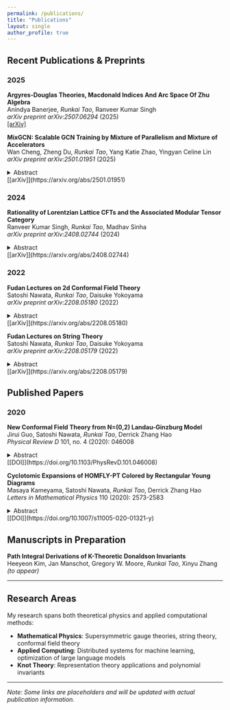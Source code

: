 ```yaml
---
permalink: /publications/
title: "Publications"
layout: single
author_profile: true
---
```


## Recent Publications & Preprints

### 2025

**Argyres-Douglas Theories, Macdonald Indices And Arc Space Of Zhu Algebra**  
Anindya Banerjee, *Runkai Tao*, Ranveer Kumar Singh  
*arXiv preprint arXiv:2507.06294* (2025)  
[[arXiv]](https://arxiv.org/abs/2507.06294)

**MixGCN: Scalable GCN Training by Mixture of Parallelism and Mixture of Accelerators**  
Wan Cheng, Zheng Du, *Runkai Tao*, Yang Katie Zhao, Yingyan Celine Lin  
*arXiv preprint arXiv:2501.01951* (2025)  
<details>
<summary>Abstract</summary>
We present MixGCN, a scalable approach for training Graph Convolutional Networks using a mixture of parallelism strategies and accelerators. Our method significantly improves training efficiency while maintaining model accuracy.
</details>
[[arXiv]](https://arxiv.org/abs/2501.01951)

### 2024

**Rationality of Lorentzian Lattice CFTs and the Associated Modular Tensor Category**  
Ranveer Kumar Singh, *Runkai Tao*, Madhav Sinha  
*arXiv preprint arXiv:2408.02744* (2024)  
<details>
<summary>Abstract</summary>
We investigate the rationality properties of Lorentzian lattice conformal field theories and characterize their associated modular tensor categories. Our results provide new insights into the structure of these theories.
</details>
[[arXiv]](https://arxiv.org/abs/2408.02744)

### 2022

**Fudan Lectures on 2d Conformal Field Theory**  
Satoshi Nawata, *Runkai Tao*, Daisuke Yokoyama  
*arXiv preprint arXiv:2208.05180* (2022)  
<details>
<summary>Abstract</summary>
Comprehensive lecture notes covering the fundamentals of two-dimensional conformal field theory, including symmetries, correlation functions, and applications to string theory.
</details>
[[arXiv]](https://arxiv.org/abs/2208.05180)

**Fudan Lectures on String Theory**  
Satoshi Nawata, *Runkai Tao*, Daisuke Yokoyama  
*arXiv preprint arXiv:2208.05179* (2022)  
<details>
<summary>Abstract</summary>
Detailed lecture notes on string theory fundamentals, covering the bosonic string, superstring theory, and connections to conformal field theory.
</details>
[[arXiv]](https://arxiv.org/abs/2208.05179)

## Published Papers

### 2020

**New Conformal Field Theory from N=(0,2) Landau-Ginzburg Model**  
Jirui Guo, Satoshi Nawata, *Runkai Tao*, Derrick Zhang Hao  
*Physical Review D* 101, no. 4 (2020): 046008  
<details>
<summary>Abstract</summary>
We construct new conformal field theories arising from N=(0,2) Landau-Ginzburg models and study their properties, including their spectrum and correlation functions.
</details>
[[DOI]](https://doi.org/10.1103/PhysRevD.101.046008)

**Cyclotomic Expansions of HOMFLY-PT Colored by Rectangular Young Diagrams**  
Masaya Kameyama, Satoshi Nawata, *Runkai Tao*, Derrick Zhang Hao  
*Letters in Mathematical Physics* 110 (2020): 2573-2583  
<details>
<summary>Abstract</summary>
We study cyclotomic expansions of HOMFLY-PT polynomials colored by rectangular Young diagrams and establish new relationships in knot theory and representation theory.
</details>
[[DOI]](https://doi.org/10.1007/s11005-020-01321-y)

## Manuscripts in Preparation

**Path Integral Derivations of K-Theoretic Donaldson Invariants**  
Heeyeon Kim, Jan Manschot, Gregory W. Moore, *Runkai Tao*, Xinyu Zhang  
*(to appear)*

---

## Research Areas

My research spans both theoretical physics and applied computational methods:

- **Mathematical Physics**: Supersymmetric gauge theories, string theory, conformal field theory
- **Applied Computing**: Distributed systems for machine learning, optimization of large language models
- **Knot Theory**: Representation theory applications and polynomial invariants

---

*Note: Some links are placeholders and will be updated with actual publication information.*